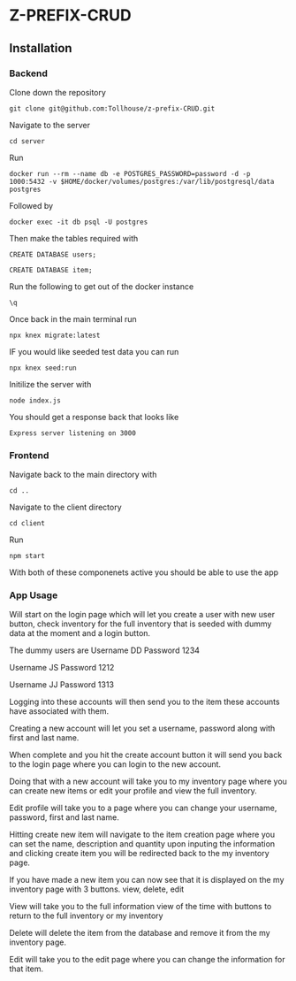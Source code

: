 # Z-PREFIX-CRUD

## Installation

### Backend

Clone down the repository

```
git clone git@github.com:Tollhouse/z-prefix-CRUD.git
```

Navigate to the server

```
cd server
```

Run
```
docker run --rm --name db -e POSTGRES_PASSWORD=password -d -p 1000:5432 -v $HOME/docker/volumes/postgres:/var/lib/postgresql/data postgres
```

Followed by 
```
docker exec -it db psql -U postgres
```

Then make the tables required with
```
CREATE DATABASE users;
```
```
CREATE DATABASE item;
```

Run the following to get out of the docker instance
```
\q
```

Once back in the main terminal run
```
npx knex migrate:latest
```

IF you would like seeded test data you can run
```
npx knex seed:run
```

Initilize the server with
```
node index.js
```

You should get a response back that looks like
```
Express server listening on 3000
```

### Frontend

Navigate back to the main directory with
```
cd ..
```
Navigate to the client directory
```
cd client
```

Run
```
npm start
```

With both of these componenets active you should be able to use the app

### App Usage

Will start on the login page which will let you create a user with new user button, check inventory for the full inventory that is seeded with dummy data at the moment and a login button.

The dummy users are 
Username DD
Password 1234

Username JS
Password 1212

Username JJ
Password 1313

Logging into these accounts will then send you to the item these accounts have associated with them.

Creating a new account will let you set a username, password along with first and last name.

When complete and you hit the create account button it will send you back to the login page where you can login to the new account.

Doing that with a new account will take you to my inventory page where you can create new items or edit your profile and view the full inventory.

Edit profile will take you to a page where you can change your username, password, first and last name.

Hitting create new item will navigate to the item creation page where you can set the name, description and quantity upon inputing the information and clicking create item you will be redirected back to the my inventory page.

If you have made a new item you can now see that it is displayed on the my inventory page with 3 buttons. view, delete, edit

View will take you to the full information view of the time with buttons to return to the full inventory or my inventory

Delete will delete the item from the database and remove it from the my inventory page.

Edit will take you to the edit page where you can change the information for that item.
